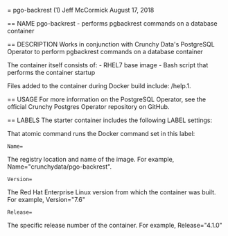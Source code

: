 = pgo-backrest (1)
Jeff McCormick
August 17, 2018

== NAME
pgo-backrest - performs pgbackrest commands on a database container

== DESCRIPTION
Works in conjunction with Crunchy Data's PostgreSQL Operator to perform pgbackrest commands on a database container

The container itself consists of:
    - RHEL7 base image
    - Bash script that performs the container startup

Files added to the container during Docker build include: /help.1.

== USAGE
For more information on the PostgreSQL Operator, see the official Crunchy Postgres Operator repository on GitHub.

== LABELS
The starter container includes the following LABEL settings:

That atomic command runs the Docker command set in this label:

`Name=`

The registry location and name of the image. For example, Name="crunchydata/pgo-backrest".

`Version=`

The Red Hat Enterprise Linux version from which the container was built. For example, Version="7.6"

`Release=`

The specific release number of the container. For example, Release="4.1.0"
